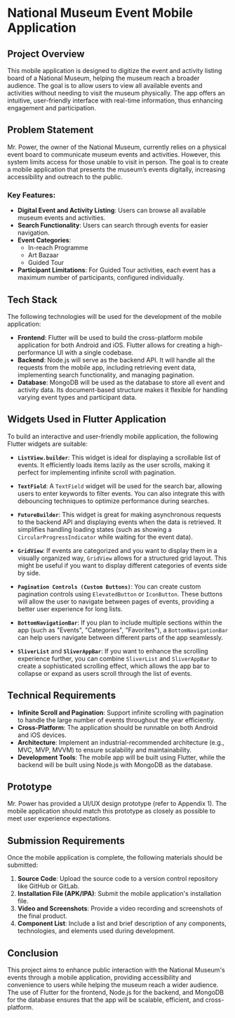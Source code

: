 # National Museum Event Mobile Application

## Project Overview

This mobile application is designed to digitize the event and activity listing board of a National Museum, helping the museum reach a broader audience. The goal is to allow users to view all available events and activities without needing to visit the museum physically. The app offers an intuitive, user-friendly interface with real-time information, thus enhancing engagement and participation.

## Problem Statement

Mr. Power, the owner of the National Museum, currently relies on a physical event board to communicate museum events and activities. However, this system limits access for those unable to visit in person. The goal is to create a mobile application that presents the museum’s events digitally, increasing accessibility and outreach to the public.

### Key Features:

- **Digital Event and Activity Listing**: Users can browse all available museum events and activities.
- **Search Functionality**: Users can search through events for easier navigation.
- **Event Categories**:
  - In-reach Programme
  - Art Bazaar
  - Guided Tour
- **Participant Limitations**: For Guided Tour activities, each event has a maximum number of participants, configured individually.

## Tech Stack

The following technologies will be used for the development of the mobile application:

- **Frontend**: Flutter will be used to build the cross-platform mobile application for both Android and iOS. Flutter allows for creating a high-performance UI with a single codebase.
- **Backend**: Node.js will serve as the backend API. It will handle all the requests from the mobile app, including retrieving event data, implementing search functionality, and managing pagination.
- **Database**: MongoDB will be used as the database to store all event and activity data. Its document-based structure makes it flexible for handling varying event types and participant data.

## Widgets Used in Flutter Application

To build an interactive and user-friendly mobile application, the following Flutter widgets are suitable:

- **`ListView.builder`**: This widget is ideal for displaying a scrollable list of events. It efficiently loads items lazily as the user scrolls, making it perfect for implementing infinite scroll with pagination.
- **`TextField`**: A `TextField` widget will be used for the search bar, allowing users to enter keywords to filter events. You can also integrate this with debouncing techniques to optimize performance during searches.

- **`FutureBuilder`**: This widget is great for making asynchronous requests to the backend API and displaying events when the data is retrieved. It simplifies handling loading states (such as showing a `CircularProgressIndicator` while waiting for the event data).

- **`GridView`**: If events are categorized and you want to display them in a visually organized way, `GridView` allows for a structured grid layout. This might be useful if you want to display different categories of events side by side.

- **`Pagination Controls (Custom Buttons)`**: You can create custom pagination controls using `ElevatedButton` or `IconButton`. These buttons will allow the user to navigate between pages of events, providing a better user experience for long lists.

- **`BottomNavigationBar`**: If you plan to include multiple sections within the app (such as "Events", "Categories", "Favorites"), a `BottomNavigationBar` can help users navigate between different parts of the app seamlessly.

- **`SliverList`** and **`SliverAppBar`**: If you want to enhance the scrolling experience further, you can combine `SliverList` and `SliverAppBar` to create a sophisticated scrolling effect, which allows the app bar to collapse or expand as users scroll through the list of events.

## Technical Requirements

- **Infinite Scroll and Pagination**: Support infinite scrolling with pagination to handle the large number of events throughout the year efficiently.
- **Cross-Platform**: The application should be runnable on both Android and iOS devices.
- **Architecture**: Implement an industrial-recommended architecture (e.g., MVC, MVP, MVVM) to ensure scalability and maintainability.
- **Development Tools**: The mobile app will be built using Flutter, while the backend will be built using Node.js with MongoDB as the database.

## Prototype

Mr. Power has provided a UI/UX design prototype (refer to Appendix 1). The mobile application should match this prototype as closely as possible to meet user experience expectations.

## Submission Requirements

Once the mobile application is complete, the following materials should be submitted:

1. **Source Code**: Upload the source code to a version control repository like GitHub or GitLab.
2. **Installation File (APK/IPA)**: Submit the mobile application's installation file.
3. **Video and Screenshots**: Provide a video recording and screenshots of the final product.
4. **Component List**: Include a list and brief description of any components, technologies, and elements used during development.

## Conclusion

This project aims to enhance public interaction with the National Museum's events through a mobile application, providing accessibility and convenience to users while helping the museum reach a wider audience. The use of Flutter for the frontend, Node.js for the backend, and MongoDB for the database ensures that the app will be scalable, efficient, and cross-platform.
